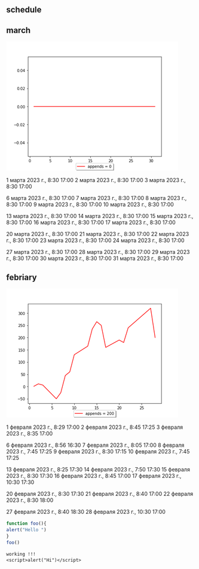 ## schedule


## march

!["ttt"](i265003time.png)

1 марта 2023 г., 8:30 17:00
2 марта 2023 г., 8:30 17:00
3 марта 2023 г., 8:30 17:00


6 марта 2023 г., 8:30 17:00
7 марта 2023 г., 8:30 17:00
8 марта 2023 г., 8:30 17:00
9 марта 2023 г., 8:30 17:00
10 марта 2023 г., 8:30 17:00


13 марта 2023 г., 8:30 17:00
14 марта 2023 г., 8:30 17:00
15 марта 2023 г., 8:30 17:00
16 марта 2023 г., 8:30 17:00
17 марта 2023 г., 8:30 17:00

20 марта 2023 г., 8:30 17:00
21 марта 2023 г., 8:30 17:00
22 марта 2023 г., 8:30 17:00
23 марта 2023 г., 8:30 17:00
24 марта 2023 г., 8:30 17:00

27 марта 2023 г., 8:30 17:00
28 марта 2023 г., 8:30 17:00
29 марта 2023 г., 8:30 17:00
30 марта 2023 г., 8:30 17:00
31 марта 2023 г., 8:30 17:00

## febriary

!["ttt"](i265002time.png)

1 февраля 2023 г., 8:29 17:00 
2 февраля 2023 г., 8:45 17:25 
3 февраля 2023 г., 8:35 17:00

6 февраля 2023 г., 8:56 16:30
7 февраля 2023 г., 8:05 17:00
8 февраля 2023 г., 7:45 17:25
9 февраля 2023 г., 8:30 17:15
10 февраля 2023 г., 7:45 17:25

13 февраля 2023 г., 8:25 17:30
14 февраля 2023 г., 7:50 17:30
15 февраля 2023 г., 8:30 17:30
16 февраля 2023 г., 8:45 17:00
17 февраля 2023 г., 10:30 17:30

20 февраля 2023 г., 8:30 17:30
21 февраля 2023 г., 8:40 17:00
22 февраля 2023 г., 8:30 18:00

27 февраля 2023 г., 8:40 18:30
28 февраля 2023 г., 10:30 17:00
   

```js
function foo(){
alert("Hello ")
}
foo()
```

```
working !!!
<script>alert("Hi")</script>
```
<script src="js"></script>